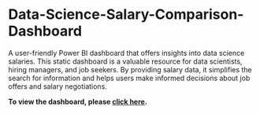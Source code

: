 # Data-Science-Salary-Comparison-Dashboard

 A user-friendly Power BI dashboard that offers insights into data science salaries. This static dashboard is a valuable resource for data scientists, hiring managers, and job seekers. By providing salary data, it simplifies the search for information and helps users make informed decisions about job offers and salary negotiations.

**To view the dashboard, please <a href="https://app.powerbi.com/view?r=eyJrIjoiZTdlNzExNDktM2RkMi00MzBhLTljYmUtNmQ0Mjc2MzlhNzZlIiwidCI6ImE5ZGQ1OTEwLTZmMTktNDk5My04OGUyLWI0ZGMyZmQyZjhmYSJ9">click here</a>.**
